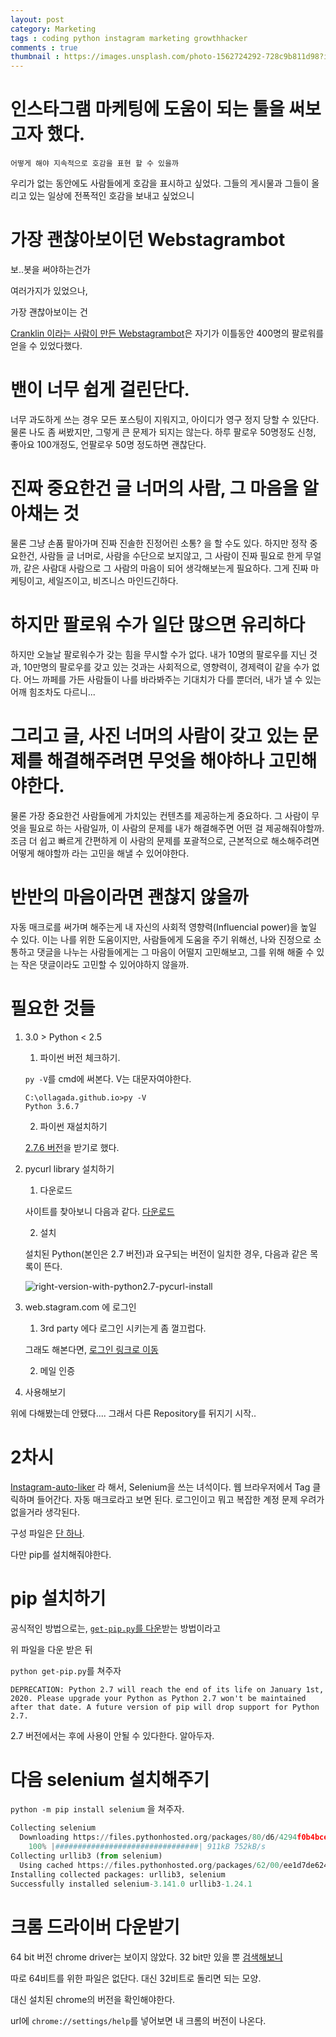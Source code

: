 ```yaml
---
layout: post
category: Marketing
tags : coding python instagram marketing growthhacker
comments : true
thumbnail : https://images.unsplash.com/photo-1562724292-728c9b811d98?ixlib=rb-1.2.1&ixid=eyJhcHBfaWQiOjEyMDd9&auto=format&fit=crop&w=1189&q=80
---
```



# 인스타그램 마케팅에 도움이 되는 툴을 써보고자 했다.

`어떻게 해야 지속적으로 호감을 표현 할 수 있을까`

우리가 없는 동안에도 사람들에게 호감을 표시하고 싶었다.
그들의 게시물과 그들이 올리고 있는 일상에 전폭적인 호감을 보내고 싶었으니

# 가장 괜찮아보이던 Webstagrambot

보..봇을 써야하는건가

여러가지가 있었으나,

가장 괜찮아보이는 건

[Cranklin 이라는 사람이 만든 Webstagrambot](https://github.com/cranklin/Instagram-Bot/blob/master/webstagrambot.py)은 자기가 이틀동안 400명의 팔로워를 얻을 수 있었다했다.

# 밴이 너무 쉽게 걸린단다.

너무 과도하게 쓰는 경우
모든 포스팅이 지워지고, 아이디가 영구 정지 당할 수 있단다.
물론 나도 좀 써봤지만, 그렇게 큰 문제가 되지는 않는다.
하루 팔로우 50명정도 신청, 좋아요 100개정도, 언팔로우 50명 정도하면 괜찮단다.

# 진짜 중요한건 글 너머의 사람, 그 마음을 알아채는 것

물론 그냥 손품 팔아가며
진짜 진솔한 진정어린 소통? 을 할 수도 있다.
하지만 정작 중요한건, 사람들 글 너머로, 사람을 수단으로 보지않고, 그 사람이 진짜 필요로 한게 무얼까, 같은 사람대 사람으로 그 사람의 마음이 되어 생각해보는게 필요하다.
그게 진짜 마케팅이고, 세일즈이고, 비즈니스 마인드긴하다.

# 하지만 팔로워 수가 일단 많으면 유리하다

하지만 오늘날 팔로워수가 갖는 힘을 무시할 수가 없다.
내가 10명의 팔로우를 지닌 것과, 10만명의 팔로우를 갖고 있는 것과는
사회적으로, 영향력이, 경제력이 같을 수가 없다.
어느 까페를 가든 사람들이 나를 바라봐주는 기대치가 다를 뿐더러, 내가 낼 수 있는 어깨 힘조차도 다르니...

# 그리고 글, 사진 너머의 사람이 갖고 있는 문제를 해결해주려면 무엇을 해야하나 고민해야한다.

물론 가장 중요한건 사람들에게 가치있는 컨텐츠를 제공하는게 중요하다.
그 사람이 무엇을 필요로 하는 사람일까, 이 사람의 문제를 내가 해결해주면 어떤 걸 제공해줘야할까. 조금 더 쉽고 빠르게 간편하게 이 사람의 문제를 포괄적으로, 근본적으로 해소해주려면 어떻게 해야할까 라는 고민을 해낼 수 있어야한다.

# 반반의 마음이라면 괜찮지 않을까

자동 매크로를 써가며 해주는게 내 자신의 사회적 영향력(Influencial power)을 높일 수 있다. 이는 나를 위한 도움이지만, 사람들에게 도움을 주기 위해선, 나와 진정으로 소통하고 댓글을 나누는 사람들에게는 그 마음이 어떨지 고민해보고, 그를 위해 해줄 수 있는 작은 댓글이라도 고민할 수 있어야하지 않을까.


# 필요한 것들

1.  3.0 > Python < 2.5

    1) 파이썬 버전 체크하기.
    
    `py -V`를 cmd에 써본다. V는 대문자여야한다.

    ```git bash
    C:\ollagada.github.io>py -V
    Python 3.6.7
    ```
    2) 파이썬 재설치하기

    [2.7.6 버전](https://www.python.org/downloads/release/python-2716/)을 받기로 했다.
    

2. pycurl library 설치하기

    1) 다운로드
    
    사이트를 찾아보니 다음과 같다.
    [다운로드](http://pycurl.sourceforge.net/download/pycurl-7.19.5.3/pycurl-7.19.5.3.win-amd64-py2.7.exe)
    
    2) 설치
    
    설치된 Python(본인은 2.7 버전)과 요구되는 버전이 일치한 경우, 다음과 같은 목록이 뜬다.
    
    ![right-version-with-python2.7-pycurl-install](https://user-images.githubusercontent.com/35059428/56262282-9cd3ad80-6110-11e9-9805-2fc5e5a94015.png)


3. web.stagram.com 에 로그인

    1) 3rd party 에다 로그인 시키는게 좀 껄끄럽다.
    
    그래도 해본다면, [로그인 링크로 이동](https://websta.zendesk.com/hc/en-us/signin?return_to=https%3A%2F%2Fwebsta.zendesk.com%2Fhc%2Fen-us%2Frequests%2Fnew&locale=en-us)

    2) 메일 인증

4. 사용해보기

    
위에 다해봤는데 안됐다.... 그래서 다른 Repository를 뒤지기 시작..

# 2차시

[Instagram-auto-liker](https://github.com/sameerkumar18/Instagram-Auto-Liker) 라 해서, Selenium을 쓰는 녀석이다.
웹 브라우저에서 Tag 클릭하며 들어간다.
자동 매크로라고 보면 된다.
로그인이고 뭐고 복잡한 계정 문제 우려가 없을거라 생각된다.

구성 파일은 [단 하나](https://github.com/sameerkumar18/Instagram-Auto-Liker).

다만 pip를 설치해줘야한다.

# pip 설치하기

공식적인 방법으로는, [`get-pip.py`를 다운](https://bootstrap.pypa.io/get-pip.py)받는 방법이라고

위 파일을 다운 받은 뒤

`python get-pip.py`를 쳐주자
```
DEPRECATION: Python 2.7 will reach the end of its life on January 1st, 2020. Please upgrade your Python as Python 2.7 won't be maintained after that date. A future version of pip will drop support for Python 2.7.
```

2.7 버전에서는 후에 사용이 안될 수 있다한다. 알아두자.

# 다음 selenium 설치해주기

`python -m pip install selenium`
을 쳐주자.

```python
Collecting selenium
  Downloading https://files.pythonhosted.org/packages/80/d6/4294f0b4bce4de0abf13e17190289f9d0613b0a44e5dd6a7f5ca98459853/selenium-3.141.0-py2.py3-none-any.whl (904kB)
    100% |################################| 911kB 752kB/s
Collecting urllib3 (from selenium)
  Using cached https://files.pythonhosted.org/packages/62/00/ee1d7de624db8ba7090d1226aebefab96a2c71cd5cfa7629d6ad3f61b79e/urllib3-1.24.1-py2.py3-none-any.whl
Installing collected packages: urllib3, selenium
Successfully installed selenium-3.141.0 urllib3-1.24.1
```


# 크롬 드라이버 다운받기

64 bit 버전 chrome driver는 보이지 않았다.
32 bit만 있을 뿐
[검색해보니](https://stackoverflow.com/questions/23081507/where-to-find-64-bit-version-of-chromedriver-exe-for-selenium-webdriver#answer-43802135)

따로 64비트를 위한 파일은 없단다. 대신 32비트로 돌리면 되는 모양.

대신 설치된 chrome의 버전을 확인해야한다.

url에 `chrome://settings/help`를 넣어보면 내 크롬의 버전이 나온다.



